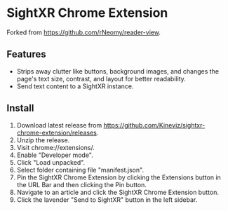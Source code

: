 # SightXR Chrome Extension

Forked from https://github.com/rNeomy/reader-view.

## Features

- Strips away clutter like buttons, background images, and changes the page's text size, contrast, and layout for better readability.
- Send text content to a SightXR instance.

## Install

1. Download latest release from https://github.com/Kineviz/sightxr-chrome-extension/releases.
2. Unzip the release.
3. Visit chrome://extensions/.
4. Enable "Developer mode".
5. Click "Load unpacked".
6. Select folder containing file "manifest.json".
7. Pin the SightXR Chrome Extension by clicking the Extensions button in the URL Bar and then clicking the Pin button.
8. Navigate to an article and click the SightXR Chrome Extension button.
9. Click the lavender "Send to SightXR" button in the left sidebar.